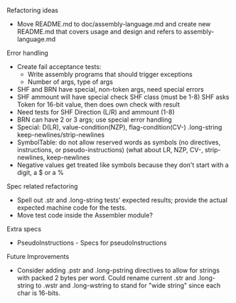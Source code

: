 Refactoring ideas

- Move README.md to doc/assembly-language.md and create new README.md
  that covers usage and design and refers to assembly-language.md

Error handling

- Create fail acceptance tests:
    - Write assembly programs that should trigger exceptions
    - Number of args, type of args
- SHF and BRN have special, non-token args, need special errors
- SHF ammount will have special check SHF class (must be 1-8)
  SHF asks Token for 16-bit value, then does own check with result
- Need tests for SHF Direction (L/R) and ammount (1-8)
- BRN can have 2 or 3 args; use special error handling
- Special:  D(LR), value-condition(NZP), flag-condition(CV-)
  .long-string keep-newlines/strip-newlines
- SymbolTable:  do not allow reserved words as symbols
  (no directives, instructions, or pseudo-instructions)
  (what about LR, NZP, CV-, strip-newlines, keep-newlines
- Negative values get treated like symbols because they don't start
  with a digit, a $ or a %

Spec related refactoring

- Spell out .str and .long-string tests' expected results; provide
  the actual expected machine code for the tests.
- Move test code inside the Assembler module?

Extra specs

- PseudoInstructions - Specs for pseudoInstructions

Future Improvements

- Consider adding .pstr and .long-pstring directives to allow for
  strings with packed 2 bytes per word.
  Could rename current .str and .long-string to .wstr and .long-wstring
  to stand for "wide string" since each char is 16-bits.
